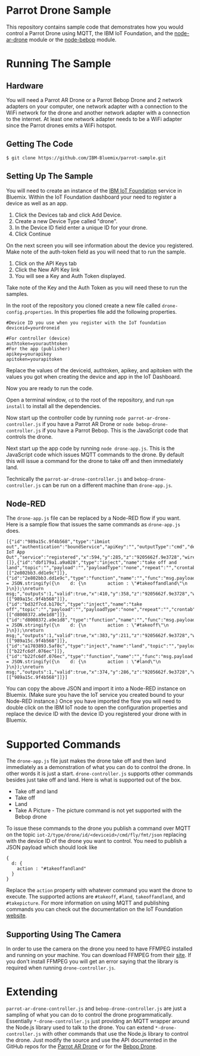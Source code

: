 # Parrot Drone Sample

This repository contains sample code that demonstrates how you would control
a Parrot Drone using MQTT, the IBM IoT Foundation, and the [node-ar-drone](https://github.com/felixge/node-ar-drone) module or the [node-bebop](https://github.com/hybridgroup/node-bebop) module.

# Running The Sample

## Hardware
You will need a Parrot AR Drone or a Parrot Bebop Drone and 2 network adapters on your computer, one network adapter with a connection to the WiFi network for the drone and another network adapter with a connection to the internet.  At least one network adapter needs to be a WiFi adapter since the Parrot drones emits a WiFi hotspot.

## Getting The Code

`$ git clone https://github.com/IBM-Bluemix/parrot-sample.git`

## Setting Up The Sample

You will need to create an instance of the [IBM IoT Foundation](https://console.ng.bluemix.net/?ace_base=true/#/store/cloudOEPaneId=store&serviceOfferingGuid=8e3a9040-7ce8-4022-a36b-47f836d2b83e&fromCatalog=true) service in Bluemix.  Within the IoT Foundation dashboard your need to register a device as well as an app.

1. Click the Devices tab and click Add Device.  
2. Create a new Device Type called "drone".  
3. In the Device ID field enter a unique ID for your drone.  
4. Click Continue

On the next screen you will see information about the device you registered.  Make note of the auth-token field as you will need that to run the sample.

1.  Click on the API Keys tab
2.  Click the New API Key link
3.  You will see a Key and Auth Token displayed.

Take note of the Key and the Auth Token as you will need these to run the samples.

In the root of the repository you cloned create a new file called `drone-config.properties`.  In this properties file add the following properties.

```
#Device ID you use when you register with the IoT foundation
deviceid=yourdroneid

#For controller (device)
authtoken=yourauthtoken
#For the app (publisher)
apikey=yourapikey
apitoken=yourapitoken
```

Replace the values of the deviceid, authtoken, apikey, and apitoken with the values you got when creating the device and app in the IoT Dashboard.

Now you are ready to run the code.

Open a terminal window, `cd` to the root of the repository, and run `npm install` to install all the dependencies.

Now start up the controller code by running `node parrot-ar-drone-controller.js`
if you have a Parrot AR Drone or `node bebop-drone-controller.js` 
if you have a Parrot Bebop.  This is the JavaScript code that controls the drone.

Next start up the app code by running `node drone-app.js`.  This is the JavaScript code which issues MQTT commands to the drone.  By default this will issue a command for the drone to take off and then immediately land.

Technically the `parrot-ar-drone-controller.js` and `bebop-drone-controller.js` can be run on a different machine than `drone-app.js`.

## Node-RED

The `drone-app.js` file can be replaced by a Node-RED flow if you want.  Here is a sample flow that issues the same commands as `drone-app.js` does.

```
[{"id":"989a15c.9f4b568","type":"ibmiot out","authentication":"boundService","apiKey":"","outputType":"cmd","deviceId":"yourdeviceid","deviceType":"drone","eventCommandType":"fly","format":"json","data":"___","name":"IBM IoT App Out","service":"registered","x":594,"y":285,"z":"9205662f.9e3728","wires":[]},{"id":"dbf179a1.a9a028","type":"inject","name":"take off and land","topic":"","payload":"","payloadType":"none","repeat":"","crontab":"","once":false,"x":225,"y":357,"z":"9205662f.9e3728","wires":[["2e802bb3.dd1e9c"]]},{"id":"2e802bb3.dd1e9c","type":"function","name":"","func":"msg.payload = JSON.stringify({\n    d: {\n        action : \"#takeoffandland\"\n      }\n});\nreturn msg;","outputs":1,"valid":true,"x":410,"y":358,"z":"9205662f.9e3728","wires":[["989a15c.9f4b568"]]},{"id":"bd32f7cd.b170c","type":"inject","name":"take off","topic":"","payload":"","payloadType":"none","repeat":"","crontab":"","once":false,"x":224,"y":210,"z":"9205662f.9e3728","wires":[["d8008372.a9e1d8"]]},{"id":"d8008372.a9e1d8","type":"function","name":"","func":"msg.payload = JSON.stringify({\n    d: {\n        action : \"#takeoff\"\n      }\n});\nreturn msg;","outputs":1,"valid":true,"x":383,"y":211,"z":"9205662f.9e3728","wires":[["989a15c.9f4b568"]]},{"id":"a1703893.5af8c","type":"inject","name":"land","topic":"","payload":"","payloadType":"none","repeat":"","crontab":"","once":false,"x":212,"y":282,"z":"9205662f.9e3728","wires":[["b22fc6df.076ec"]]},{"id":"b22fc6df.076ec","type":"function","name":"","func":"msg.payload = JSON.stringify({\n    d: {\n        action : \"#land\"\n      }\n});\nreturn msg;","outputs":1,"valid":true,"x":374,"y":286,"z":"9205662f.9e3728","wires":[["989a15c.9f4b568"]]}]
```

You can copy the above JSON and import it into a Node-RED instance on Bluemix.  (Make sure you have the IoT service you created bound to your Node-RED instance.)  Once you have imported the flow you will need to double click on the IBM IoT node to open the configuration properties and replace the device ID with the device ID you registered your drone with in Bluemix.

# Supported Commands

The `drone-app.js` file just makes the drone take off and then land immediately as a demonstration
of what you can do to control the drone.  In other words it is just a start.  `drone-controller.js`
supports other commands besides just take off and land.  Here is what is supported out of the box.

* Take off and land
* Take off
* Land
* Take A Picture - The picture command is not yet supported with the Bebop drone

To issue these commands to the drone you publish a command over MQTT on the topic
`iot-2/type/drone/id/<deviceid>/cmd/fly/fmt/json` replacing <deviceid> with the 
device ID of the drone you want to control.  You need to publish a JSON payload
which should look like 

```
{
  d: {
    action : "#takeoffandland"
  }
}
```

Replace the `action` property with whatever command you want the drone to execute.  The supported
actions are `#takeoff`, `#land`, `takeoffandland`, and `#takepicture`.  For more information on
using MQTT and publishing commands you can check out the documentation on the IoT Foundation 
[website](https://developer.ibm.com/iotfoundation/recipes/improvise-application-development/).

## Supporting Using The Camera

In order to use the camera on the drone you need to have FFMPEG installed and running on your
machine.  You can download FFMPEG from their [site](https://www.ffmpeg.org/).  If you don't
install FFMPEG you will get an error saying that the library is required when running 
`drone-controller.js`.

# Extending

`parrot-ar-drone-controller.js` and `bebop-drone-controller.js` are just a sampling of what you can do to control the drone programmatically.
Essentially `*-drone-controller.js` just providing an MQTT wrapper around the Node.js library used
to talk to the drone.  You can extend `*-drone-controller.js` with other commands that use the
Node.js library to control the drone.  Just modify the source and use the API documented in the
GitHub repos for the [Parrot AR Drone](https://github.com/felixge/node-ar-drone) or for the [Bebop Drone](https://github.com/hybridgroup/node-bebop).